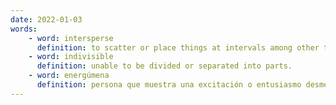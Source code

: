```yaml
---
date: 2022-01-03
words:
    - word: intersperse
      definition: to scatter or place things at intervals among other things.
    - word: indivisible
      definition: unable to be divided or separated into parts.
    - word: energúmena
      definition: persona que muestra una excitación o entusiasmo desmedido, a menudo con connotaciones de locura.
---
```

